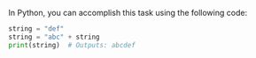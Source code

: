 In Python, you can accomplish this task using the following code:

```python
string = "def"
string = "abc" + string
print(string)  # Outputs: abcdef
```
